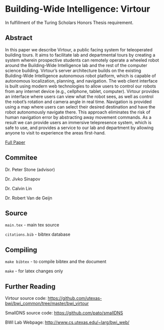 # Building-Wide Intelligence: Virtour

In fulfillment of the Turing Scholars Honors Thesis requirement.

## Abstract

In this paper we describe Virtour, a public facing system for teleoperated
building tours. It aims to facilitate lab and departmental tours by creating a
system wherein prospective students can remotely operate a wheeled robot
around the Building-Wide Intelligence lab and the rest of the computer science
building. Virtour’s server architecture builds on the existing Building-Wide
Intelligence autonomous robot platform, which is capable of autonomous
localization, planning, and navigation. The web client interface is built using
modern web technologies to allow users to control our robots from any
internet device (e.g., cellphone, tablet, computer). Virtour provides an
interface where users can view what the robot sees, as well as control the
robot’s rotation and camera angle in real time. Navigation is provided using
a map where users can select their desired destination and have the robot
autonomously navigate there. This approach eliminates the risk of human
navigation error by abstracting away movement commands. As a result we can
provide users an immersive telepresence system, which is safe to use, and
provides a service to our lab and department by allowing anyone to visit to
experience the areas first-hand.

[Full Paper](https://github.com/pato/virtour_thesis/blob/master/main.pdf)

## Commitee

Dr. Peter Stone (advisor)

Dr. Jivko Sinapov

Dr. Calvin Lin

Dr. Robert Van de Geijn

## Source

`main.tex` - main tex source

`citations.bib` - bibtex database

## Compiling

`make bibtex` - to compile bibtex and the document

`make` - for latex changes only

## Further Reading

Virtour source code: https://github.com/utexas-bwi/bwi_common/tree/master/bwi_virtour

SmallDNS source code: https://github.com/pato/smallDNS

BWI Lab Webpage: http://www.cs.utexas.edu/~larg/bwi_web/
